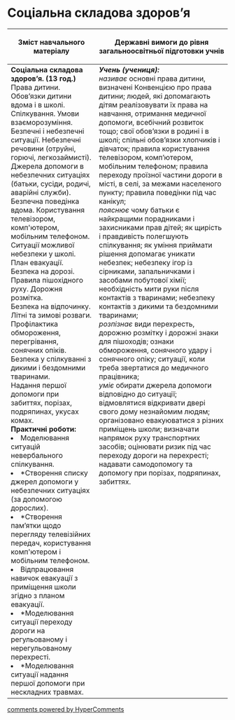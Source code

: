 <div id="hypercomments_widget" class="js-hypercomments-widget invisible"></div>

Соціальна складова здоров’я
=============================================

<table>
<thead>
  <tr>
    <th width="40%" align="center"><p>Зміст навчального матеріалу</p></td>
    <th width="60%" align="center"><p>Державні вимоги до рівня загальноосвітньої підготовки учнів</p></td>
  </tr>
</thead>
<tbody>
  <tr>
    <td width="40%" style="vertical-align:top !important;">
    <b>Соціальна складова здоров’я. (13 год.)</b><br>
    Права дитини. Обов’язки дитини вдома і в школі.<br>
    Спілкування. Умови взаєморозуміння.<br>
    Безпечні і небезпечні ситуації. Небезпечні речовини (отруйні, горючі, легкозаймисті). Джерела допомоги в небезпечних ситуаціях (батьки, сусіди, родичі, аварійні служби).<br>
    Безпечна поведінка вдома. Користування телевізором, комп'ютером, мобільним телефоном.<br>
    Ситуації можливої небезпеки у школі. План евакуації.<br>
    Безпека на дорозі. Правила пішохідного руху. Дорожня розмітка.<br>
    Безпека на відпочинку. Літні та зимові розваги. Профілактика обмороження, перегрівання, сонячних опіків.<br>
    Безпека у спілкуванні з дикими і бездомними тваринами.<br>
    Надання першої допомоги при забиттях, порізах, подряпинах, укусах комах.<br>
    <b>Практичні роботи:</b>
    <li>
    Моделювання ситуацій невербального спілкування.
    </li>
    <li>
    *Створення списку джерел допомоги у небезпечних ситуаціях (за допомогою дорослих).
    </li>
    <li>
    *Створення пам’ятки щодо перегляду телевізійних передач, користування комп'ютером і мобільним телефоном.
    </li>
    <li>
    Відпрацювання навичок евакуації з приміщення школи згідно з планом евакуації.
    </li>
    <li>
    *Моделювання ситуації переходу дороги на регульованому і нерегульованому перехресті.
    </li>
    <li>
    *Моделювання ситуації надання першої допомоги при нескладних травмах.
    </li>
    </td>
    <td width="60%" style="vertical-align:top !important;">
    <i><b>Учень (учениця):</b></i><br>
    <i>називає</i> основні права дитини, визначені Конвенцією про права дитини; людей, які допомагають дітям реалізовувати їх права на навчання, отримання медичної допомоги, всебічний розвиток тощо; свої обов’язки в родині і в школі; спільні обов’язки хлопчиків і дівчаток; правила користування телевізором, комп’ютером, мобільним телефоном; правила переходу проїзної частини дороги в місті, в селі, за межами населеного пункту; правила поведінки під час канікул;<br>
    <i>пояснює</i> чому батьки є найкращими порадниками і захисниками прав дітей; як щирість і правдивість полегшують спілкування; як уміння приймати рішення допомагає уникати небезпек; небезпеку ігор із сірниками, запальничками і засобами побутової хімії; необхідність мити руки після контактів з тваринами; небезпеку контактів з дикими та бездомними тваринами;<br>
    <i>розпізнає</i> види перехресть, дорожню розмітку і дорожні знаки для пішоходів; ознаки обмороження, сонячного удару і сонячного опіку; ситуації, коли треба звертатися до медичного працівника;<br>
    <i>уміє</i> обирати джерела допомоги відповідно до ситуації; відмовлятися відкривати двері свого дому незнайомим людям; організовано евакуюватися з різних приміщень школи; визначати напрямок руху транспортних засобів; оцінювати ризик під час переходу дороги на перехресті; надавати самодопомогу та допомогу при порізах, подряпинах, забиттях.<br>
	</td>
  </tr>
</tbody>
</table>

<div class="js-hypercomments-container">
<a href="http://hypercomments.com" class="hc-link" title="comments widget">comments powered by HyperComments</a>
</div>